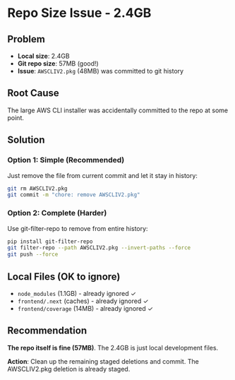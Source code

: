 # Repo Size Issue - 2.4GB

## Problem

- **Local size**: 2.4GB
- **Git repo size**: 57MB (good!)
- **Issue**: `AWSCLIV2.pkg` (48MB) was committed to git history

## Root Cause

The large AWS CLI installer was accidentally committed to the repo at some point.

## Solution

### Option 1: Simple (Recommended)

Just remove the file from current commit and let it stay in history:

```bash
git rm AWSCLIV2.pkg
git commit -m "chore: remove AWSCLIV2.pkg"
```

### Option 2: Complete (Harder)

Use git-filter-repo to remove from entire history:

```bash
pip install git-filter-repo
git filter-repo --path AWSCLIV2.pkg --invert-paths --force
git push --force
```

## Local Files (OK to ignore)

- `node_modules` (1.1GB) - already ignored ✓
- `frontend/.next` (caches) - already ignored ✓
- `frontend/coverage` (14MB) - already ignored ✓

## Recommendation

**The repo itself is fine (57MB)**. The 2.4GB is just local development files.

**Action**: Clean up the remaining staged deletions and commit. The AWSCLIV2.pkg deletion is already staged.
